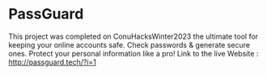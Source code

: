# PassGuard
This project was completed on ConuHacksWinter2023 
the ultimate tool for keeping your online accounts safe.
Check passwords &amp; generate secure ones. Protect your personal information like a pro!
Link to the live Website : http://passguard.tech/?i=1
